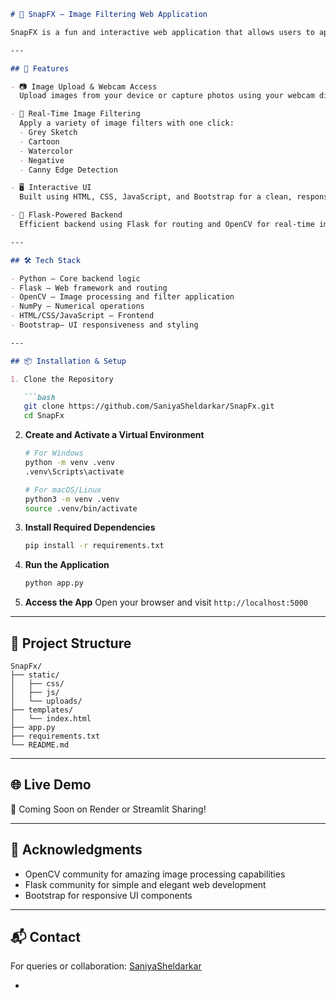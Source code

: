 

````markdown
# 🎨 SnapFX – Image Filtering Web Application

SnapFX is a fun and interactive web application that allows users to apply various real-time image filters either by uploading images or using their webcam. It's designed for both creative exploration and educational demonstrations, making image processing accessible and visually engaging.

---

## 🚀 Features

- 📷 Image Upload & Webcam Access  
  Upload images from your device or capture photos using your webcam directly in the browser.

- 🎨 Real-Time Image Filtering 
  Apply a variety of image filters with one click:
  - Grey Sketch  
  - Cartoon  
  - Watercolor  
  - Negative  
  - Canny Edge Detection

- 🖥️ Interactive UI
  Built using HTML, CSS, JavaScript, and Bootstrap for a clean, responsive, and user-friendly interface.

- 🧠 Flask-Powered Backend
  Efficient backend using Flask for routing and OpenCV for real-time image processing.

---

## 🛠 Tech Stack

- Python – Core backend logic  
- Flask – Web framework and routing  
- OpenCV – Image processing and filter application  
- NumPy – Numerical operations  
- HTML/CSS/JavaScript – Frontend  
- Bootstrap– UI responsiveness and styling

---

## 📦 Installation & Setup

1. Clone the Repository

   ```bash
   git clone https://github.com/SaniyaSheldarkar/SnapFx.git
   cd SnapFx
````

2. **Create and Activate a Virtual Environment**

   ```bash
   # For Windows
   python -m venv .venv
   .venv\Scripts\activate

   # For macOS/Linux
   python3 -m venv .venv
   source .venv/bin/activate
   ```

3. **Install Required Dependencies**

   ```bash
   pip install -r requirements.txt
   ```

4. **Run the Application**

   ```bash
   python app.py
   ```

5. **Access the App**
   Open your browser and visit `http://localhost:5000`

---

## 📂 Project Structure

```
SnapFx/
├── static/
│   ├── css/
│   ├── js/
│   └── uploads/
├── templates/
│   └── index.html
├── app.py
├── requirements.txt
└── README.md
```

---

## 🌐 Live Demo

🚀 Coming Soon on Render or Streamlit Sharing!

---

## 🙌 Acknowledgments

* OpenCV community for amazing image processing capabilities
* Flask community for simple and elegant web development
* Bootstrap for responsive UI components

---

## 📬 Contact

For queries or collaboration: [SaniyaSheldarkar](https://github.com/SaniyaSheldarkar)

-
